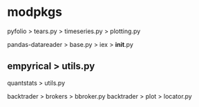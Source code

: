 # modpkgs

pyfolio > tears.py
		> timeseries.py
		> plotting.py
		
pandas-datareader 	> base.py
					> iex > __init__.py
					
empyrical > utils.py
---------------------------------------------
quantstats > utils.py

backtrader > brokers > bbroker.py
backtrader > plot > locator.py
